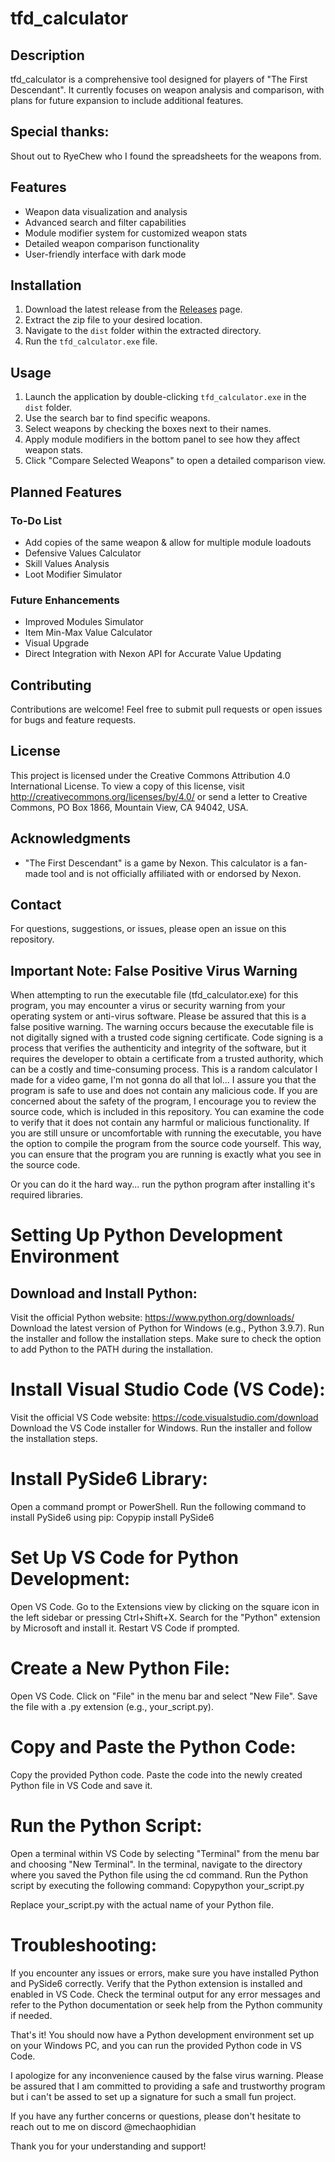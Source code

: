 # tfd_calculator

## Description
tfd_calculator is a comprehensive tool designed for players of "The First Descendant". It currently focuses on weapon analysis and comparison, with plans for future expansion to include additional features.

## Special thanks:
Shout out to RyeChew who I found the spreadsheets for the weapons from.

## Features
- Weapon data visualization and analysis
- Advanced search and filter capabilities
- Module modifier system for customized weapon stats
- Detailed weapon comparison functionality
- User-friendly interface with dark mode

## Installation
1. Download the latest release from the [Releases](https://github.com/mogitdb/tfd_calculator/releases/tag/v1.0.0) page.
2. Extract the zip file to your desired location.
3. Navigate to the `dist` folder within the extracted directory.
4. Run the `tfd_calculator.exe` file.

## Usage
1. Launch the application by double-clicking `tfd_calculator.exe` in the `dist` folder.
2. Use the search bar to find specific weapons.
3. Select weapons by checking the boxes next to their names.
4. Apply module modifiers in the bottom panel to see how they affect weapon stats.
5. Click "Compare Selected Weapons" to open a detailed comparison view.

## Planned Features

### To-Do List
- Add copies of the same weapon & allow for multiple module loadouts
- Defensive Values Calculator
- Skill Values Analysis
- Loot Modifier Simulator

### Future Enhancements
- Improved Modules Simulator
- Item Min-Max Value Calculator
- Visual Upgrade
- Direct Integration with Nexon API for Accurate Value Updating

## Contributing
Contributions are welcome! Feel free to submit pull requests or open issues for bugs and feature requests.

## License
This project is licensed under the Creative Commons Attribution 4.0 International License. To view a copy of this license, visit http://creativecommons.org/licenses/by/4.0/ or send a letter to Creative Commons, PO Box 1866, Mountain View, CA 94042, USA.

## Acknowledgments
- "The First Descendant" is a game by Nexon. This calculator is a fan-made tool and is not officially affiliated with or endorsed by Nexon.

## Contact
For questions, suggestions, or issues, please open an issue on this repository.

## Important Note: False Positive Virus Warning
When attempting to run the executable file (tfd_calculator.exe) for this program, you may encounter a virus or security warning from your operating system or anti-virus software. Please be assured that this is a false positive warning.
The warning occurs because the executable file is not digitally signed with a trusted code signing certificate. Code signing is a process that verifies the authenticity and integrity of the software, but it requires the developer to obtain a certificate from a trusted authority, which can be a costly and time-consuming process.
This is a random calculator I made for a video game, I'm not gonna do all that lol... I assure you that the program is safe to use and does not contain any malicious code.
If you are concerned about the safety of the program, I encourage you to review the source code, which is included in this repository. You can examine the code to verify that it does not contain any harmful or malicious functionality.
If you are still unsure or uncomfortable with running the executable, you have the option to compile the program from the source code yourself. This way, you can ensure that the program you are running is exactly what you see in the source code.

Or you can do it the hard way... run the python program after installing it's required libraries.

# Setting Up Python Development Environment

## Download and Install Python:

Visit the official Python website: https://www.python.org/downloads/
Download the latest version of Python for Windows (e.g., Python 3.9.7).
Run the installer and follow the installation steps.
Make sure to check the option to add Python to the PATH during the installation.


# Install Visual Studio Code (VS Code):

Visit the official VS Code website: https://code.visualstudio.com/download
Download the VS Code installer for Windows.
Run the installer and follow the installation steps.


# Install PySide6 Library:

Open a command prompt or PowerShell.
Run the following command to install PySide6 using pip:
Copypip install PySide6



# Set Up VS Code for Python Development:

Open VS Code.
Go to the Extensions view by clicking on the square icon in the left sidebar or pressing Ctrl+Shift+X.
Search for the "Python" extension by Microsoft and install it.
Restart VS Code if prompted.


# Create a New Python File:

Open VS Code.
Click on "File" in the menu bar and select "New File".
Save the file with a .py extension (e.g., your_script.py).


# Copy and Paste the Python Code:

Copy the provided Python code.
Paste the code into the newly created Python file in VS Code and save it.


# Run the Python Script:

Open a terminal within VS Code by selecting "Terminal" from the menu bar and choosing "New Terminal".
In the terminal, navigate to the directory where you saved the Python file using the cd command.
Run the Python script by executing the following command:
Copypython your_script.py

Replace your_script.py with the actual name of your Python file.


# Troubleshooting:

If you encounter any issues or errors, make sure you have installed Python and PySide6 correctly.
Verify that the Python extension is installed and enabled in VS Code.
Check the terminal output for any error messages and refer to the Python documentation or seek help from the Python community if needed.



That's it! You should now have a Python development environment set up on your Windows PC, and you can run the provided Python code in VS Code.

I apologize for any inconvenience caused by the false virus warning. Please be assured that I am committed to providing a safe and trustworthy program but i can't be assed to set up a signature for such a small fun project.

If you have any further concerns or questions, please don't hesitate to reach out to me on discord @mechaophidian

Thank you for your understanding and support!